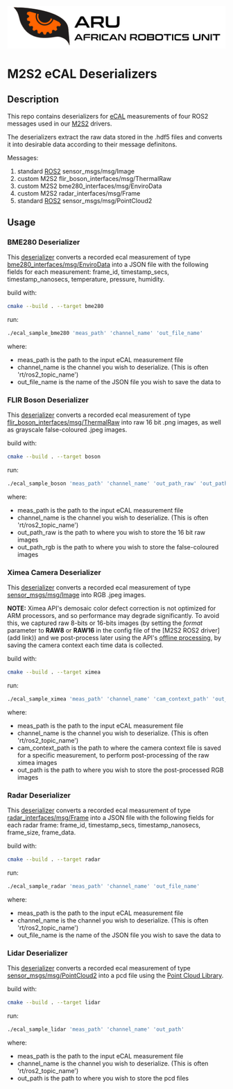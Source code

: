 ![logo](docs/resources/ARU_logo_rectangle.png)

# M2S2 eCAL Deserializers


## Description
This repo contains deserializers for [eCAL](https://github.com/eclipse-ecal/rmw_ecal) measurements of four ROS2 messages used in our [M2S2](m2s2_ws) drivers.

The deserializers extract the raw data stored in the .hdf5 files and converts it into desirable data according to their message definitons.

Messages:
1. standard [ROS2](https://docs.ros.org/en/foxy/index.html) sensor_msgs/msg/Image 
2. custom M2S2 flir_boson_interfaces/msg/ThermalRaw
3. custom M2S2 bme280_interfaces/msg/EnviroData
4. custom M2S2 radar_interfaces/msg/Frame
5. standard [ROS2](https://docs.ros.org/en/foxy/index.html) sensor_msgs/msg/PointCloud2

## Usage

### BME280 Deserializer

This [deserializer](src/deserialize_bme280.cpp) converts a recorded ecal measurement of type [bme280_interfaces/msg/EnviroData](m2s2_ws/src/bme280_ROS2_driver/bme280_interfaces/msg/EnviroData.msg) into a JSON file with the following fields for each measurement: frame_id, timestamp_secs, timestamp_nanosecs, temperature, pressure, humidity.

build with:
```bash
cmake --build . --target bme280
```

run:
```bash
./ecal_sample_bme280 'meas_path' 'channel_name' 'out_file_name'
```

where:
- meas_path is the path to the input eCAL measurement file
- channel_name is the channel you wish to deserialize. (This is often 'rt/ros2_topic_name')
- out_file_name is the name of the JSON file you wish to save the data to

### FLIR Boson Deserializer

This [deserializer](src/deserialize_flir_boson.cpp) converts a recorded ecal measurement of type [flir_boson_interfaces/msg/ThermalRaw](m2s2_ws/src/flir_boson_ROS2_driver/flir_boson_interfaces/msg/ThermalRaw.msg) into raw 16 bit .png images, as well as grayscale false-coloured .jpeg images.

build with:
```bash
cmake --build . --target boson
```

run:
```bash
./ecal_sample_boson 'meas_path' 'channel_name' 'out_path_raw' 'out_path_rgb'
```

where:
- meas_path is the path to the input eCAL measurement file
- channel_name is the channel you wish to deserialize. (This is often 'rt/ros2_topic_name')
- out_path_raw is the path to where you wish to store the 16 bit raw images
- out_path_rgb is the path to where you wish to store the false-coloured images

### Ximea Camera Deserializer 

This [deserializer](src/deserialize_ximea.cpp) converts a recorded ecal measurement of type [sensor_msgs/msg/Image](http://docs.ros.org/en/noetic/api/sensor_msgs/html/msg/Image.html) into RGB .jpeg images.

<b>NOTE:</b> Ximea API's demosaic color defect correction is not optimized for ARM processors, and so performance may degrade significantly. To avoid this, we captured raw 8-bits or 16-bits images (by setting the <i>format</i> parameter to <b>RAW8</b> or <b>RAW16</b> in the config file of the [M2S2 ROS2 driver](add link)) and we post-process later using the API's [offline processing](https://www.ximea.com/support/wiki/apis/XiAPI_Offline_Processing), by saving the camera context each time data is collected.

build with:
```bash
cmake --build . --target ximea
```

run:
```bash
./ecal_sample_ximea 'meas_path' 'channel_name' 'cam_context_path' 'out_path'
```

where:
- meas_path is the path to the input eCAL measurement file
- channel_name is the channel you wish to deserialize. (This is often 'rt/ros2_topic_name')
- cam_context_path is the path to where the camera context file is saved for a specific measurement, to perform post-processing of the raw ximea images
- out_path is the path to where you wish to store the post-processed RGB images

### Radar Deserializer 

This [deserializer](src/deserialize_radar.cpp) converts a recorded ecal measurement of type [radar_interfaces/msg/Frame](m2s2_ws/src/radar_ROS2_driver/radar_interfaces/msg/Frame.msg) into a JSON file with the following fields for each radar frame: frame_id, timestamp_secs, timestamp_nanosecs, frame_size, frame_data.

build with:
```bash
cmake --build . --target radar
```

run:
```bash
./ecal_sample_radar 'meas_path' 'channel_name' 'out_file_name'
```

where:
- meas_path is the path to the input eCAL measurement file
- channel_name is the channel you wish to deserialize. (This is often 'rt/ros2_topic_name')
- out_file_name is the name of the JSON file you wish to save the data to


### Lidar Deserializer 

This [deserializer](src/deserialize_livox.cpp) converts a recorded ecal measurement of type [sensor_msgs/msg/PointCloud2](http://docs.ros.org/en/melodic/api/sensor_msgs/html/msg/PointCloud2.html) into a pcd file using the [Point Cloud Library](https://github.com/PointCloudLibrary/pcl). 

build with:
```bash
cmake --build . --target lidar
```

run:
```bash
./ecal_sample_lidar 'meas_path' 'channel_name' 'out_path'
```

where:
- meas_path is the path to the input eCAL measurement file
- channel_name is the channel you wish to deserialize. (This is often 'rt/ros2_topic_name')
- out_path is the path to where you wish to store the pcd files
